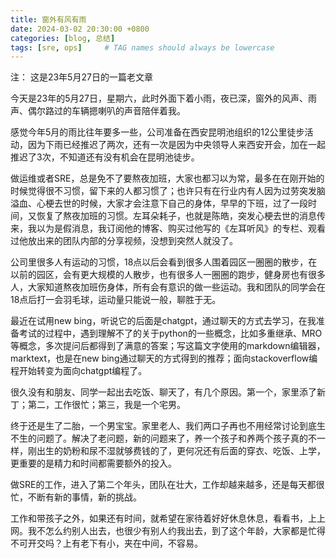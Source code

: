 ```yaml
---
title: 窗外有风有雨
date: 2024-03-02 20:30:00 +0800
categories: [blog, 总结]
tags: [sre, ops]     # TAG names should always be lowercase
---
```


注： 这是23年5月27日的一篇老文章

今天是23年的5月27日，星期六，此时外面下着小雨，夜已深，窗外的风声、雨声、偶尔路过的车辆摁喇叭的声音陪伴着我。

感觉今年5月的雨比往年要多一些，公司准备在西安昆明池组织的12公里徒步活动，因为下雨已经推迟了两次，还有一次是因为中央领导人来西安开会，加在一起推迟了3次，不知道还有没有机会在昆明池徒步。

做运维或者SRE，总是免不了要熬夜加班，大家也都习以为常，最多在在刚开始的时候觉得很不习惯，留下来的人都习惯了；也许只有在行业内有人因为过劳突发脑溢血、心梗去世的时候，大家才会注意下自己的身体，早早的下班，过了一段时间，又恢复了熬夜加班的习惯。左耳朵耗子，也就是陈皓，突发心梗去世的消息传来，我以为是假消息，我订阅他的博客、购买过他写的《左耳听风》的专栏、观看过他放出来的团队内部的分享视频，没想到突然人就没了。

公司里很多人有运动的习惯，18点以后会看到很多人围着园区一圈圈的散步，在以前的园区，会有更大规模的人散步，也有很多人一圈圈的跑步，健身房也有很多人，大家知道熬夜加班伤身体，所有会有意识的做一些运动。我和团队的同学会在18点后打一会羽毛球，运动量只能说一般，聊胜于无。

最近在试用new bing，听说它的后面是chatgpt，通过聊天的方式去学习，在我准备考试的过程中，遇到理解不了的关于python的一些概念，比如多重继承、MRO等概念，多次提问后都得到了满意的答案；写这篇文字使用的markdown编辑器，marktext，也是在new bing通过聊天的方式得到的推荐；面向stackoverflow编程开始转变为面向chatgpt编程了。

很久没有和朋友、同学一起出去吃饭、聊天了，有几个原因。第一个，家里添了新丁；第二，工作很忙；第三，我是一个宅男。

终于还是生了二胎，一个男宝宝。家里老人、我们两口子再也不用经常讨论到底生不生的问题了。解决了老问题，新的问题来了，养一个孩子和养两个孩子真的不一样，刚出生的奶粉和尿不湿就够费钱的了，更何况还有后面的穿衣、吃饭、上学，更重要的是精力和时间都需要额外的投入。

做SRE的工作，进入了第二个年头，团队在壮大，工作却越来越多，还是每天都很忙，不断有新的事情，新的挑战。

工作和带孩子之外，如果还有时间，就希望在家待着好好休息休息，看看书，上上网。我不怎么约别人出去，也很少有别人约我出去，到了这个年龄，大家都是忙得不可开交吗？上有老下有小，夹在中间，不容易。